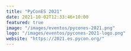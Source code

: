 ```yaml
---
title: "PyConES 2021"
date: 2021-10-02T12:33:46+10:00
featured: true
image: "/images/eventos/pycones-2021.png"
logo: "/images/eventos/pycones-2021-logo.png"
website: "https://2021.es.pycon.org/"
---
```


